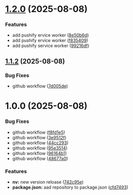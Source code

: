 # [1.2.0](https://github.com/pushify-ir/pushify-ir-js-popup-sdk/compare/v1.1.2...v1.2.0) (2025-08-08)


### Features

* add pushify ervice worker ([8e50b6d](https://github.com/pushify-ir/pushify-ir-js-popup-sdk/commit/8e50b6d8ae263daf7a7883df0bb40f8aad0e6b49))
* add pushify ervice worker ([f835409](https://github.com/pushify-ir/pushify-ir-js-popup-sdk/commit/f835409665ece7ae531507c7a86a2708ea817508))
* add pushify service worker ([99216df](https://github.com/pushify-ir/pushify-ir-js-popup-sdk/commit/99216df08d8c72db2a046e7540641d4bfd41285c))

## [1.1.2](https://github.com/pushify-ir/pushify-ir-js-popup-sdk/compare/v1.1.1...v1.1.2) (2025-08-08)


### Bug Fixes

* github workflow ([7d005de](https://github.com/pushify-ir/pushify-ir-js-popup-sdk/commit/7d005dec7192338b4da6f14d910cb44ec23b0588))

# 1.0.0 (2025-08-08)


### Bug Fixes

* github workflow ([f8fd1e5](https://github.com/pushify-ir/pushify-ir-js-popup-sdk/commit/f8fd1e5cb62ce06c523428c70fcee23cdaa890fe))
* github workflow ([3e9512f](https://github.com/pushify-ir/pushify-ir-js-popup-sdk/commit/3e9512f0e4683e0bce06e50eabb63403e383f6dc))
* github workflow ([44cc293](https://github.com/pushify-ir/pushify-ir-js-popup-sdk/commit/44cc293f03be2252e095da6685b8e73e237c7bf2))
* github workflow ([95e3514](https://github.com/pushify-ir/pushify-ir-js-popup-sdk/commit/95e3514e5937de3ed6e2283d27d841c30b5a56bf))
* github workflow ([96164b1](https://github.com/pushify-ir/pushify-ir-js-popup-sdk/commit/96164b1b17aa68cc5171ec40675390ac689bcf95))
* github workflow ([48677a0](https://github.com/pushify-ir/pushify-ir-js-popup-sdk/commit/48677a02804973a4a90c2d74b6d7c18f82ec05be))


### Features

* **nv:** new version reloase ([742c95e](https://github.com/pushify-ir/pushify-ir-js-popup-sdk/commit/742c95eecf835891f8de0219e16cddc986d9a8f9))
* **package.json:** aad repository to package.json ([cfd7493](https://github.com/pushify-ir/pushify-ir-js-popup-sdk/commit/cfd74938cec43079d4d4cb6920916a92ed060727))
